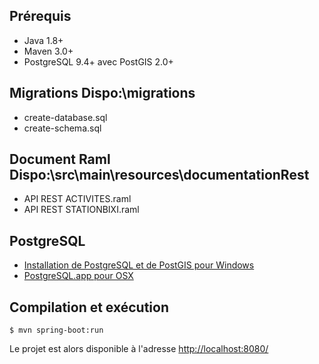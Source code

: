 

## Prérequis

- Java 1.8+
- Maven 3.0+
- PostgreSQL 9.4+ avec PostGIS 2.0+

## Migrations Dispo:\migrations

- create-database.sql
- create-schema.sql

## Document Raml Dispo:\src\main\resources\documentationRest

- API REST ACTIVITES.raml
- API REST STATIONBIXI.raml

## PostgreSQL

- [Installation de PostgreSQL et de PostGIS pour Windows](http://www.bostongis.com/PrinterFriendly.aspx?content_name=postgis_tut01)
- [PostgreSQL.app pour OSX](http://postgresapp.com/)

## Compilation et exécution

    $ mvn spring-boot:run

Le projet est alors disponible à l'adresse [http://localhost:8080/](http://localhost:8080/)
